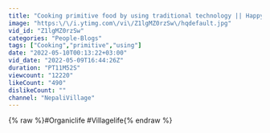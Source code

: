 ```yaml
---
title: "Cooking primitive food by using traditional technology || Happy family videos Ep128"
image: "https:\/\/i.ytimg.com\/vi\/Z1lgMZ0rzSw\/hqdefault.jpg"
vid_id: "Z1lgMZ0rzSw"
categories: "People-Blogs"
tags: ["Cooking","primitive","using"]
date: "2022-05-10T00:13:22+03:00"
vid_date: "2022-05-09T16:44:26Z"
duration: "PT11M52S"
viewcount: "12220"
likeCount: "490"
dislikeCount: ""
channel: "NepaliVillage"
---
```

{% raw %}#Organiclife #Villagelife{% endraw %}
